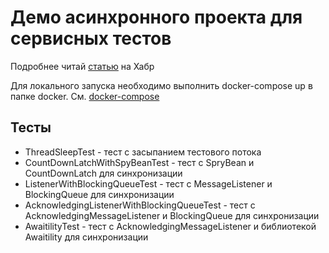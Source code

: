# Демо асинхронного проекта для сервисных тестов

Подробнее читай [статью](https://habr.com/ru/articles/824594/) на Хабр

Для локального запуска необходимо выполнить docker-compose up в папке docker. См. [docker-compose](docker/docker-compose.yml)

## Тесты

- ThreadSleepTest - тест с засыпанием тестового потока
- CountDownLatchWithSpyBeanTest - тест с SpryBean и CountDownLatch для синхронизации
- ListenerWithBlockingQueueTest - тест с MessageListener и BlockingQueue для синхронизации
- AcknowledgingListenerWithBlockingQueueTest - тест с AcknowledgingMessageListener и BlockingQueue для синхронизации
- AwaitilityTest - тест с AcknowledgingMessageListener и библиотекой Awaitility для синхронизации
